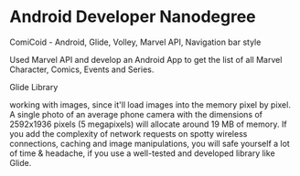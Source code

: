 Android Developer Nanodegree
===============================

ComiCoid - Android, Glide, Volley, Marvel API, Navigation bar style

Used Marvel API and develop an Android App to get the list of all Marvel Character, Comics, Events and Series.

Glide Library

working with images, since it'll load images into the memory pixel by pixel. A single photo of an average phone camera with
the dimensions of 2592x1936 pixels (5 megapixels) will allocate around 19 MB of memory. If you add the complexity of 
network requests on spotty wireless connections, caching and image manipulations, you will safe yourself a lot of time & 
headache, if you use a well-tested and developed library like Glide.